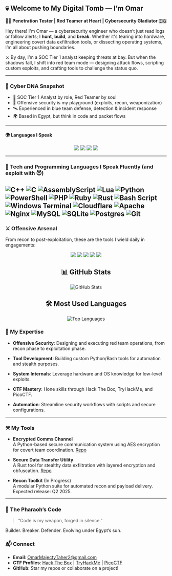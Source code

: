 ## 💀 Welcome to My Digital Tomb — I’m Omar

🧑‍💻 **Penetration Tester | Red Teamer at Heart | Cybersecurity Gladiator 🇪🇬**

Hey there! I'm Omar — a cybersecurity engineer who doesn’t just read logs or follow alerts; I **hunt**, **build**, and **break**. Whether it's tearing into hardware, engineering covert data exfiltration tools, or dissecting operating systems, I’m all about pushing boundaries.

⚔️ By day, I’m a SOC Tier 1 analyst keeping threats at bay. But when the shadows fall, I shift into red team mode — designing attack flows, scripting custom exploits, and crafting tools to challenge the status quo.

---

### 🧬 Cyber DNA Snapshot

- 🎯 SOC Tier 1 Analyst by role, Red Teamer by soul  
- 🧨 Offensive security is my playground (exploits, recon, weaponization)  
- 🛰️ Experienced in blue team defense, detection & incident response  
- 🌍 Based in Egypt, but think in code and packet flows  


---

#### 🌍 Languages I Speak

<p align="center">
  <img src="https://img.shields.io/badge/Arabic-🇪🇬%20Native-green?style=for-the-badge&logo=googletranslate&logoColor=white" />
  <img src="https://img.shields.io/badge/English-🇬🇧%20B2-blue?style=for-the-badge&logo=googletranslate&logoColor=white" />
  <img src="https://img.shields.io/badge/Russian-🇷🇺%20A2-red?style=for-the-badge&logo=googletranslate&logoColor=white" />
  <img src="https://img.shields.io/badge/French-🇫🇷%20A1-yellow?style=for-the-badge&logo=googletranslate&logoColor=white" />
</p>


---
### 🧠 Tech and Programming Languages I Speak Fluently (and exploit with 😈)

![C++](https://img.shields.io/badge/c++-%2300599C.svg?style=for-the-badge&logo=c%2B%2B&logoColor=white) ![C](https://img.shields.io/badge/c-%2300599C.svg?style=for-the-badge&logo=c&logoColor=white) ![AssemblyScript](https://img.shields.io/badge/assembly%20script-%23000000.svg?style=for-the-badge&logo=assemblyscript&logoColor=white) ![Lua](https://img.shields.io/badge/lua-%232C2D72.svg?style=for-the-badge&logo=lua&logoColor=white) ![Python](https://img.shields.io/badge/python-3670A0?style=for-the-badge&logo=python&logoColor=ffdd54) ![PowerShell](https://img.shields.io/badge/PowerShell-%235391FE.svg?style=for-the-badge&logo=powershell&logoColor=white) ![PHP](https://img.shields.io/badge/php-%23777BB4.svg?style=for-the-badge&logo=php&logoColor=white) ![Ruby](https://img.shields.io/badge/ruby-%23CC342D.svg?style=for-the-badge&logo=ruby&logoColor=white) ![Rust](https://img.shields.io/badge/rust-%23000000.svg?style=for-the-badge&logo=rust&logoColor=white) ![Bash Script](https://img.shields.io/badge/bash_script-%23121011.svg?style=for-the-badge&logo=gnu-bash&logoColor=white) ![Windows Terminal](https://img.shields.io/badge/Windows%20Terminal-%234D4D4D.svg?style=for-the-badge&logo=windows-terminal&logoColor=white) ![Cloudflare](https://img.shields.io/badge/Cloudflare-F38020?style=for-the-badge&logo=Cloudflare&logoColor=white) ![Apache](https://img.shields.io/badge/apache-%23D42029.svg?style=for-the-badge&logo=apache&logoColor=white) ![Nginx](https://img.shields.io/badge/nginx-%23009639.svg?style=for-the-badge&logo=nginx&logoColor=white) ![MySQL](https://img.shields.io/badge/mysql-4479A1.svg?style=for-the-badge&logo=mysql&logoColor=white) ![SQLite](https://img.shields.io/badge/sqlite-%2307405e.svg?style=for-the-badge&logo=sqlite&logoColor=white) ![Postgres](https://img.shields.io/badge/postgres-%23316192.svg?style=for-the-badge&logo=postgresql&logoColor=white) ![Git](https://img.shields.io/badge/git-%23F05033.svg?style=for-the-badge&logo=git&logoColor=white)
---

### ⚔️ Offensive Arsenal

From recon to post-exploitation, these are the tools I wield daily in engagements:

<p align="center">
  <img src="https://img.shields.io/badge/Nmap-Recon-214478?style=for-the-badge&logo=linux&logoColor=white" />
  <img src="https://img.shields.io/badge/Wireshark-Packet%20Analysis-164863?style=for-the-badge&logo=wireshark&logoColor=white" />
  <img src="https://img.shields.io/badge/Burp%20Suite-Web%20Testing-d2492a?style=for-the-badge&logo=burpsuite&logoColor=white" />
  <img src="https://img.shields.io/badge/Metasploit-Exploitation-8A2BE2?style=for-the-badge&logo=metasploit&logoColor=white" />
  <img src="https://img.shields.io/badge/John%20The%20Ripper-Password%20Cracking-FF5733?style=for-the-badge&logo=john&logoColor=white" />
</p>




<div align="center">

## 📊 GitHub Stats

![GitHub Stats](https://github-readme-stats.vercel.app/api?username=MOmar990&show_icons=true&include_all_commits=true&count_private=true&theme=dark&bg_color=0d1117&title_color=58a6ff&text_color=c9d1d9&icon_color=79c0ff&border_radius=10&custom_title=GitHub%20Activity%20Stats)

</div>

<div align="center">

## 🛠️ Most Used Languages

![Top Languages](https://github-readme-stats.vercel.app/api/top-langs/?username=MOmar990&layout=compact&theme=dark&bg_color=0d1117&title_color=58a6ff&text_color=c9d1d9&border_radius=10&langs_count=10&hide=html,css)

</div>



### 🌟 My Expertise
- **Offensive Security**: Designing and executing red team operations, from recon phase to exploitation phase.
  
- **Tool Development**: Building custom Python/Bash tools for automation and stealth purposes.
  
- **System Internals**: Leverage hardware and OS knowledge for low-level exploits.
  
- **CTF Mastery**: Hone skills through Hack The Box, TryHackMe, and PicoCTF.
  
- **Automation**: Streamline security workflows with scripts and secure configurations.
---

### ⚒️ My Tools

- **Encrypted Comms Channel**  
  A Python-based secure communication system using AES encryption for covert team coordination. [Repo](https://github.com/MOmar990/encrypted-comms)

- **Secure Data Transfer Utility**  
  A Rust tool for stealthy data exfiltration with layered encryption and obfuscation. [Repo](https://github.com/MOmar990/secure-transfer)

- **Recon Toolkit** (In Progress)  
  A modular Python suite for automated recon and payload delivery. Expected release: Q2 2025.

---


### 🐫 The Pharaoh’s Code
> “Code is my weapon, forged in silence.”

Builder. Breaker. Defender. Evolving under Egypt’s sun.

### 📬 Connect
- **Email**: [OmarMajectyTaher2@gmail.com](mailto:OmarMajectyTaher2@gmail.com)
- **CTF Profiles**: [Hack The Box](https://hackthebox.com/...) | [TryHackMe](https://tryhackme.com/...) | [PicoCTF](https://picoctf.org/...)
- **GitHub**: Star my repos or collaborate on a project!

<!---
MOmar990/MOmar990 is a ✨ special ✨ repository because its `README.md` (this file) appears on your GitHub profile.
You can click the Preview link to take a look at your changes.
--->
